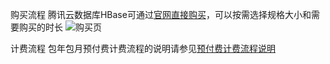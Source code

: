 ﻿购买流程
腾讯云数据库HBase可通过[官网直接购买](https://buy.qcloud.com/hbase)，可以按需选择规格大小和需要购买的时长
![购买页](https://mc.qcloudimg.com/static/img/9ad752439deb47c22c032801ff2a5ef1/hbase1.png)

计费流程
包年包月预付费计费流程的说明请参见[预付费计费流程说明](https://cloud.tencent.com/document/product/555/9618)
